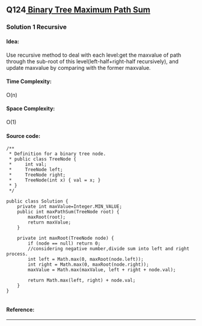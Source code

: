 ## Q124[ Binary Tree Maximum Path Sum](https://leetcode.com/problems/binary-tree-maximum-path-sum/) 

### Solution 1 Recursive
#### Idea:
Use recursive method to deal with each level:get the maxvalue of path through the sub-root of this level(left-half+right-half recursively),
and update maxvalue by comparing with the former maxvalue.
#### Time Complexity: 
O(n)
#### Space Complexity:
O(1)
#### Source code:
```
/**
 * Definition for a binary tree node.
 * public class TreeNode {
 *     int val;
 *     TreeNode left;
 *     TreeNode right;
 *     TreeNode(int x) { val = x; }
 * }
 */
 
public class Solution {
    private int maxValue=Integer.MIN_VALUE;
    public int maxPathSum(TreeNode root) {
        maxRoot(root);
        return maxValue;
    }

    private int maxRoot(TreeNode node) {
        if (node == null) return 0;
        //considering negative number,divide sum into left and right process.
        int left = Math.max(0, maxRoot(node.left));
        int right = Math.max(0, maxRoot(node.right));
        maxValue = Math.max(maxValue, left + right + node.val);
        
        return Math.max(left, right) + node.val;
    }
}


```
#### Reference:

---

